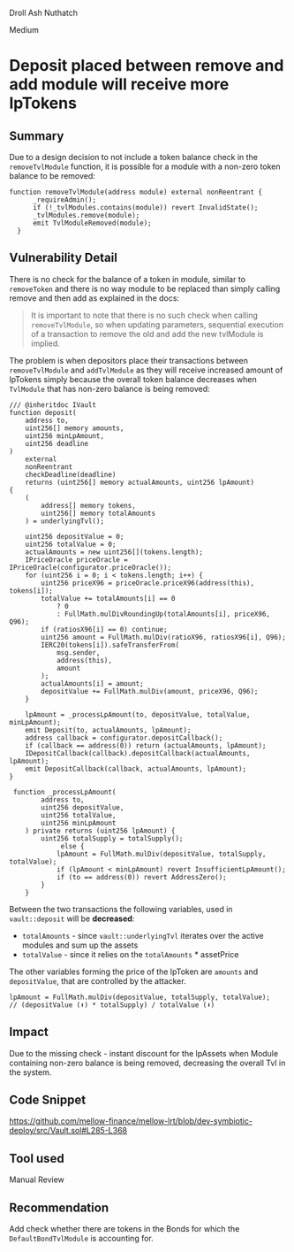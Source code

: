 Droll Ash Nuthatch

Medium

# Deposit placed between remove and add module will receive more lpTokens

## Summary

Due to a design decision to not include a token balance check in the `removeTvlModule` function, it is possible for a module with a non-zero token balance to be removed:

```solidity
function removeTvlModule(address module) external nonReentrant {
      _requireAdmin();
      if (!_tvlModules.contains(module)) revert InvalidState();
      _tvlModules.remove(module);
      emit TvlModuleRemoved(module);
  }
```

## Vulnerability Detail

There is no check for the balance of a token in module, similar to `removeToken` and there is no way module to be replaced than simply calling remove and then add as explained in the docs:

> It is important to note that there is no such check when calling `removeTvlModule`, so when updating parameters, sequential execution of a transaction to remove the old and add the new tvlModule is implied.
> 

The problem is when depositors place their transactions between `removeTvlModule` and `addTvlModule` as they will receive increased amount of lpTokens simply because the overall token balance decreases when `TvlModule` that has non-zero balance is being removed:

```solidity
/// @inheritdoc IVault
function deposit(
    address to,
    uint256[] memory amounts,
    uint256 minLpAmount,
    uint256 deadline
)
    external
    nonReentrant
    checkDeadline(deadline)
    returns (uint256[] memory actualAmounts, uint256 lpAmount)
{
    (
        address[] memory tokens,
        uint256[] memory totalAmounts
    ) = underlyingTvl();

    uint256 depositValue = 0;
    uint256 totalValue = 0;
    actualAmounts = new uint256[](tokens.length);
    IPriceOracle priceOracle = IPriceOracle(configurator.priceOracle());
    for (uint256 i = 0; i < tokens.length; i++) {
        uint256 priceX96 = priceOracle.priceX96(address(this), tokens[i]);
        totalValue += totalAmounts[i] == 0
            ? 0
            : FullMath.mulDivRoundingUp(totalAmounts[i], priceX96, Q96);
        if (ratiosX96[i] == 0) continue;
        uint256 amount = FullMath.mulDiv(ratioX96, ratiosX96[i], Q96);
        IERC20(tokens[i]).safeTransferFrom(
            msg.sender,
            address(this),
            amount
        );
        actualAmounts[i] = amount;
        depositValue += FullMath.mulDiv(amount, priceX96, Q96);
    }

    lpAmount = _processLpAmount(to, depositValue, totalValue, minLpAmount);
    emit Deposit(to, actualAmounts, lpAmount);
    address callback = configurator.depositCallback();
    if (callback == address(0)) return (actualAmounts, lpAmount);
    IDepositCallback(callback).depositCallback(actualAmounts, lpAmount);
    emit DepositCallback(callback, actualAmounts, lpAmount);
}

 function _processLpAmount(
        address to,
        uint256 depositValue,
        uint256 totalValue,
        uint256 minLpAmount
    ) private returns (uint256 lpAmount) {
        uint256 totalSupply = totalSupply();
			 else {
            lpAmount = FullMath.mulDiv(depositValue, totalSupply, totalValue);
            if (lpAmount < minLpAmount) revert InsufficientLpAmount();
            if (to == address(0)) revert AddressZero();
        }
    }
```

Between the two transactions the following variables, used in `vault::deposit` will be **decreased**:

- `totalAmounts` - since `vault::underlyingTvl` iterates over the active modules and sum up the assets
- `totalValue` - since it relies on the `totalAmounts` * assetPrice

The other variables forming the price of the lpToken are `amounts` and `depositValue`, that are controlled by the attacker. 

```solidity
lpAmount = FullMath.mulDiv(depositValue, totalSupply, totalValue);
// (depositValue (⬆️) * totalSupply) / totalValue (⬇️)
```

## Impact

Due to the missing check - instant discount for the lpAssets when Module containing non-zero balance is being removed, decreasing the overall Tvl in the system.

## Code Snippet

https://github.com/mellow-finance/mellow-lrt/blob/dev-symbiotic-deploy/src/Vault.sol#L285-L368

## Tool used

Manual Review

## Recommendation

Add check whether there are tokens in the Bonds for which the `DefaultBondTvlModule` is accounting for.